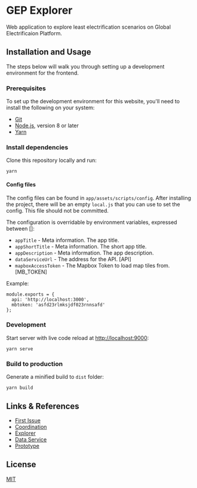 # GEP Explorer

Web application to explore least electrification scenarios on Global Electrificaion Platform.


## Installation and Usage

The steps below will walk you through setting up a development environment for the frontend.

### Prerequisites

To set up the development environment for this website, you'll need to install the following on your system:

- [Git](https://git-scm.com)
- [Node.js](http://nodejs.org), version 8 or later
- [Yarn](https://yarnpkg.com)

### Install dependencies

Clone this repository locally and run:

    yarn

#### Config files
The config files can be found in `app/assets/scripts/config`. After installing the project, there will be an empty `local.js` that you can use to set the config. This file should not be committed.

The configuration is overridable by environment variables, expressed between []:

- `appTitle` - Meta information. The app title.
- `appShortTitle` - Meta information. The short app title.
- `appDescription` - Meta information. The app description.
- `dataServiceUrl` - The address for the API. [API]
- `mapboxAccessToken` - The Mapbox Token to load map tiles from. [MB_TOKEN]

Example:
```
module.exports = {
  api: 'http://localhost:3000',
  mbtoken: 'asfd23rlmksjdf023rnnsafd'
};
```

### Development

Start server with live code reload at [http://localhost:9000](http://localhost:9000):

    yarn serve

### Build to production

Generate a minified build to `dist` folder:

    yarn build


## Links & References

- [First Issue](https://github.com/developmentseed/gep-coordination/issues/4)
- [Coordination](https://github.com/developmentseed/gep-coordination)
- [Explorer](https://github.com/developmentseed/gep-explorer)
- [Data Service](https://github.com/developmentseed/gep-data-service)
- [Prototype](https://github.com/developmentseed/gep-prototype)

## License

[MIT](LICENSE)

